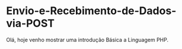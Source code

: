 # Envio-e-Recebimento-de-Dados-via-POST
Olá, hoje venho mostrar uma introdução Básica a Linguagem PHP.
